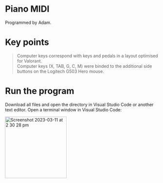 # Piano MIDI
 
Programmed by Adam.

# Key points

> Computer keys correspond with keys and pedals in a layout optimised for Valorant. <br>
> Computer keys (X, TAB, G, C, M) were binded to the additional side buttons on the Logitech G503 Hero mouse.

# Run the program

Download all files and open the directory in Visual Studio Code or another text editor.
Open a terminal window in Visual Studio Code:

<img width="202" alt="Screenshot 2023-03-11 at 2 30 28 pm" src="https://user-images.githubusercontent.com/69378029/224462665-0b01ee7c-1e13-4226-81ed-e43b00d169de.png">

